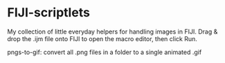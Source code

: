 # FIJI-scriptlets
My collection of little everyday helpers for handling images in FIJI. Drag & drop the .ijm file onto FIJI to open the macro editor, then click Run.

pngs-to-gif: convert all .png files in a folder to a single animated .gif

